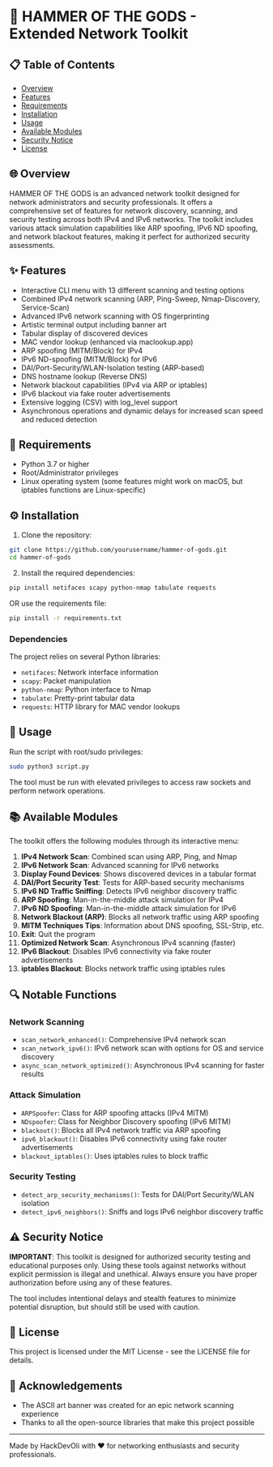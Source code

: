 # 🔨 HAMMER OF THE GODS - Extended Network Toolkit


## 📋 Table of Contents
- [Overview](#overview)
- [Features](#features)
- [Requirements](#requirements)
- [Installation](#installation)
- [Usage](#usage)
- [Available Modules](#available-modules)
- [Security Notice](#security-notice)
- [License](#license)

## 🌐 Overview

HAMMER OF THE GODS is an advanced network toolkit designed for network administrators and security professionals. It offers a comprehensive set of features for network discovery, scanning, and security testing across both IPv4 and IPv6 networks. The toolkit includes various attack simulation capabilities like ARP spoofing, IPv6 ND spoofing, and network blackout features, making it perfect for authorized security assessments.

## ✨ Features

- Interactive CLI menu with 13 different scanning and testing options
- Combined IPv4 network scanning (ARP, Ping-Sweep, Nmap-Discovery, Service-Scan)
- Advanced IPv6 network scanning with OS fingerprinting
- Artistic terminal output including banner art
- Tabular display of discovered devices
- MAC vendor lookup (enhanced via maclookup.app)
- ARP spoofing (MITM/Block) for IPv4
- IPv6 ND-spoofing (MITM/Block) for IPv6
- DAI/Port-Security/WLAN-Isolation testing (ARP-based)
- DNS hostname lookup (Reverse DNS)
- Network blackout capabilities (IPv4 via ARP or iptables)
- IPv6 blackout via fake router advertisements
- Extensive logging (CSV) with log_level support
- Asynchronous operations and dynamic delays for increased scan speed and reduced detection

## 🔧 Requirements

- Python 3.7 or higher
- Root/Administrator privileges
- Linux operating system (some features might work on macOS, but iptables functions are Linux-specific)

## ⚙️ Installation

1. Clone the repository:
```bash
git clone https://github.com/yourusername/hammer-of-gods.git
cd hammer-of-gods
```

2. Install the required dependencies:
```bash
pip install netifaces scapy python-nmap tabulate requests
```

OR use the requirements file:
```bash
pip install -r requirements.txt
```

### Dependencies

The project relies on several Python libraries:
- `netifaces`: Network interface information
- `scapy`: Packet manipulation
- `python-nmap`: Python interface to Nmap
- `tabulate`: Pretty-print tabular data
- `requests`: HTTP library for MAC vendor lookups

## 🚀 Usage

Run the script with root/sudo privileges:

```bash
sudo python3 script.py
```

The tool must be run with elevated privileges to access raw sockets and perform network operations.

## 📚 Available Modules

The toolkit offers the following modules through its interactive menu:

1. **IPv4 Network Scan**: Combined scan using ARP, Ping, and Nmap
2. **IPv6 Network Scan**: Advanced scanning for IPv6 networks
3. **Display Found Devices**: Shows discovered devices in a tabular format
4. **DAI/Port Security Test**: Tests for ARP-based security mechanisms
5. **IPv6 ND Traffic Sniffing**: Detects IPv6 neighbor discovery traffic
6. **ARP Spoofing**: Man-in-the-middle attack simulation for IPv4
7. **IPv6 ND Spoofing**: Man-in-the-middle attack simulation for IPv6
8. **Network Blackout (ARP)**: Blocks all network traffic using ARP spoofing
9. **MITM Techniques Tips**: Information about DNS spoofing, SSL-Strip, etc.
10. **Exit**: Quit the program
11. **Optimized Network Scan**: Asynchronous IPv4 scanning (faster)
12. **IPv6 Blackout**: Disables IPv6 connectivity via fake router advertisements
13. **iptables Blackout**: Blocks network traffic using iptables rules

## 🔍 Notable Functions

### Network Scanning
- `scan_network_enhanced()`: Comprehensive IPv4 network scan
- `scan_network_ipv6()`: IPv6 network scan with options for OS and service discovery
- `async_scan_network_optimized()`: Asynchronous IPv4 scanning for faster results

### Attack Simulation
- `ARPSpoofer`: Class for ARP spoofing attacks (IPv4 MITM)
- `NDspoofer`: Class for Neighbor Discovery spoofing (IPv6 MITM)
- `blackout()`: Blocks all IPv4 network traffic via ARP spoofing
- `ipv6_blackout()`: Disables IPv6 connectivity using fake router advertisements
- `blackout_iptables()`: Uses iptables rules to block traffic

### Security Testing
- `detect_arp_security_mechanisms()`: Tests for DAI/Port Security/WLAN isolation
- `detect_ipv6_neighbors()`: Sniffs and logs IPv6 neighbor discovery traffic

## ⚠️ Security Notice

**IMPORTANT**: This toolkit is designed for authorized security testing and educational purposes only. Using these tools against networks without explicit permission is illegal and unethical. Always ensure you have proper authorization before using any of these features.

The tool includes intentional delays and stealth features to minimize potential disruption, but should still be used with caution.

## 📄 License

This project is licensed under the MIT License - see the LICENSE file for details.

## 🙏 Acknowledgements

- The ASCII art banner was created for an epic network scanning experience
- Thanks to all the open-source libraries that make this project possible

---

Made by HackDevOli with ❤️ for networking enthusiasts and security professionals.